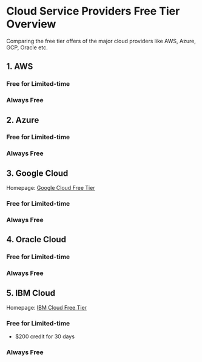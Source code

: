 # Cloud Service Providers Free Tier Overview
Comparing the free tier offers of the major cloud providers like AWS, Azure, GCP, Oracle etc.



## 1. AWS

### Free for Limited-time

### Always Free

## 2. Azure

### Free for Limited-time

### Always Free

## 3. Google Cloud

Homepage: [Google Cloud Free Tier](https://cloud.google.com/free/docs/gcp-free-tier)

### Free for Limited-time

### Always Free

## 4. Oracle Cloud

### Free for Limited-time

### Always Free

## 5. IBM Cloud

Homepage: [IBM Cloud Free Tier](https://www.ibm.com/uk-en/cloud/free)

### Free for Limited-time
- $200 credit for 30 days

### Always Free
